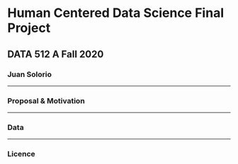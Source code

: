 # Human Centered Data Science Final Project
## DATA 512 A Fall 2020 
### Juan Solorio
---
### Proposal & Motivation

---
### Data

---
### Licence

